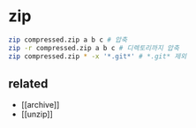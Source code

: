 # zip

```sh
zip compressed.zip a b c # 압축
zip -r compressed.zip a b c # 디렉토리까지 압축
zip compressed.zip * -x '*.git*' # *.git* 제외
```

## related
- [[archive]]
- [[unzip]]

